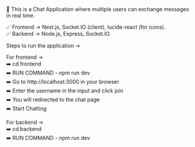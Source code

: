 🚀 This is a Chat Application where multiple users can exchange messages in real time.

✅ Frontend -> Next.js, Socket.IO (client), lucide-react (for icons).  
✅ Backend -> Node.js, Express, Socket.IO.  

Steps to run the application ->  

For frontend ->    
➡️ cd frontend  
➡️ RUN COMMAND - npm run dev  
➡️ Go to http://localhost:3000 in your browser  
➡️ Enter the username in the input and click join  
➡️ You will redirected to the chat page  
➡️ Start Chatting

For backend ->  
➡️ cd backend  
➡️ RUN COMMAND - npm run dev
